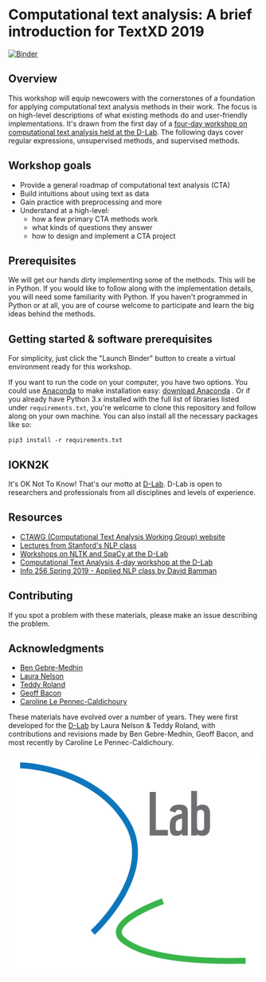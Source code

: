 # Computational text analysis: A brief introduction for TextXD 2019

[![Binder](https://mybinder.org/badge_logo.svg)](https://mybinder.org/v2/gh/jhaber-zz/computational-text-analysis-intro-2019/master)


## Overview

This workshop will equip newcowers with the cornerstones of a foundation for applying computational text analysis methods in their work. The focus is on high-level descriptions of what existing methods do and user-friendly implementations. It's drawn from the first day of a [four-day workshop on computational text analysis held at the D-Lab](https://github.com/dlab-berkeley/computational-text-analysis-spring-2019). The following days cover regular expressions, unsupervised methods, and supervised methods. 

## Workshop goals
* Provide a general roadmap of computational text analysis (CTA) 
* Build intuitions about using text as data
* Gain practice with preprocessing and more
* Understand at a high-level:
  - how a few primary CTA methods work
  - what kinds of questions they answer
  - how to design and implement a CTA project

## Prerequisites

We will get our hands dirty implementing some of the methods. This will be in Python. If you would like to follow along with the implementation details, you will need some familiarity with Python. If you haven't programmed in Python or at all, you are of course welcome to participate and learn the big ideas behind the methods.

## Getting started & software prerequisites

For simplicity, just click the "Launch Binder" button to create a virtual environment ready for this workshop. 

If you want to run the code on your computer, you have two options. You could use [Anaconda](https://www.anaconda.com/what-is-anaconda/) to make installation easy: [download Anaconda](https://www.anaconda.com/download/) . Or if you already have Python 3.x installed with the full list of libraries listed under `requirements.txt`, you're welcome to clone this repository and follow along on your own machine. You can also install all the necessary packages like so: 

```
pip3 install -r requirements.txt
```

## IOKN2K

It's OK Not To Know! That's our motto at [D-Lab](http://dlab.berkeley.edu/). D-Lab is open to researchers and professionals from all disciplines and levels of experience.

## Resources

* [CTAWG (Computational Text Analysis Working Group) website](http://dlabctawg.github.io)
* [Lectures from Stanford's NLP class](https://www.youtube.com/watch?v=nfoudtpBV68&list=PL6397E4B26D00A269)
* [Workshops on NLTK and SpaCy at the D-Lab](https://github.com/geoffbacon/nlp-with-nltk-spacy)
* [Computational Text Analysis 4-day workshop at the D-Lab](https://github.com/dlab-berkeley/computational-text-analysis-spring-2019)
* [Info 256 Spring 2019 - Applied NLP class by David Bamman](https://www.ischool.berkeley.edu/courses/info/256)

## Contributing

If you spot a problem with these materials, please make an issue describing the problem.

## Acknowledgments

* [Ben Gebre-Medhin](http://gebre-medhin.com)
* [Laura Nelson](http://www.lauraknelson.com)
* [Teddy Roland](https://teddyroland.com/about/)
* [Geoff Bacon](http://linguistics.berkeley.edu/~bacon/)
* [Caroline Le Pennec-Caldichoury](https://dlab.berkeley.edu/people/caroline-le-pennec)

These materials have evolved over a number of years. They were first developed for the [D-Lab](http://dlab.berkeley.edu) by Laura Nelson & Teddy Roland, with contributions and revisions made by Ben Gebre-Medhin, Geoff Bacon, and most recently by Caroline Le Pennec-Caldichoury.

![dlab logo](assets/logo.png)
